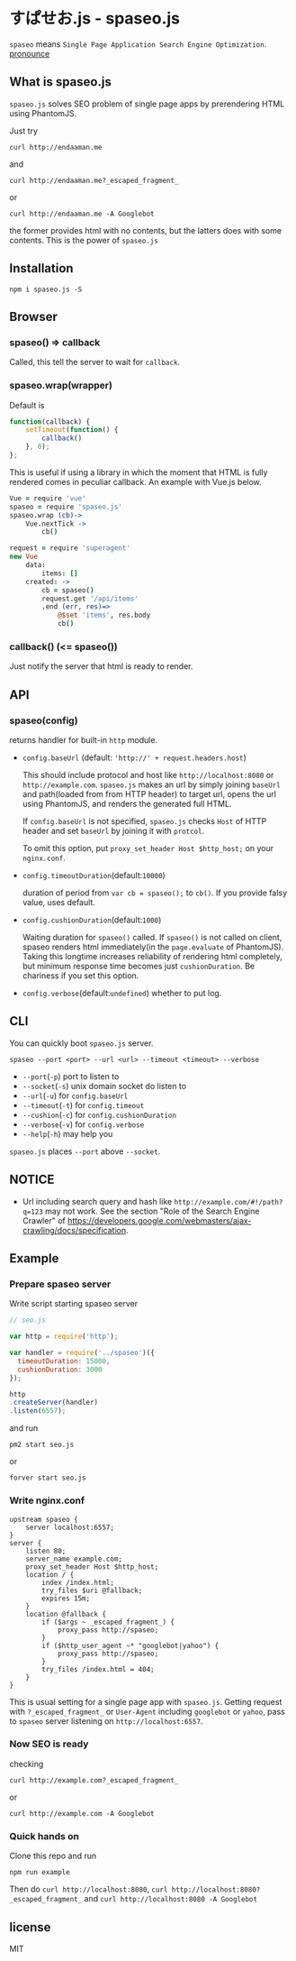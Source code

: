 # すぱせお.js - spaseo.js

`spaseo` means `Single Page Application Search Engine Optimization`.
[pronounce](http://static.endaaman.me/spaseo.mp3)


## What is spaseo.js
`spaseo.js` solves SEO problem of single page apps by prerendering HTML using PhantomJS.

Just try
```
curl http://endaaman.me
```
and
```
curl http://endaaman.me?_escaped_fragment_
```
or
```
curl http://endaaman.me -A Googlebot
```
the former provides html with no contents, but the latters does with some contents. This is the power of `spaseo.js`


## Installation

```
npm i spaseo.js -S
```

## Browser

### spaseo() => callback
Called, this tell the server to wait for `callback`.

### spaseo.wrap(wrapper)
Default is
```js
function(callback) {
    setTimeout(function() {
        callback()
    }, 0);
};
```
This is useful if using a library in which the moment that HTML is fully rendered comes in peculiar callback. An example with Vue.js below.

```coffee
Vue = require 'vue'
spaseo = require 'spaseo.js'
spaseo.wrap (cb)->
    Vue.nextTick ->
        cb()

request = require 'superagent'
new Vue
    data:
        items: []
    created: ->
        cb = spaseo()
        request.get '/api/items'
        .end (err, res)=>
            @$set 'items', res.body
            cb()
```

### callback() (<= spaseo())
Just notify the server that html is ready to render.


## API
### spaseo(config)

returns handler for built-in `http` module.

* `config.baseUrl` (default: `'http://' + request.headers.host`)

  This should include protocol and host like `http://localhost:8080` or `http://example.com`. `spaseo.js` makes an url by simply joining `baseUrl` and path(loaded from from HTTP header) to target url, opens the url using PhantomJS, and renders the generated full HTML.

  If `config.baseUrl` is not specified, `spaseo.js` checks `Host` of HTTP header and set `baseUrl` by joining it with `protcol`.

  To omit this option, put `proxy_set_header Host $http_host;` on your `nginx.conf`.

* `config.timeoutDuration`(default:`10000`)

  duration of period from `var cb = spaseo();` to `cb()`. If you provide falsy value, uses default.


* `config.cushionDuration`(default:`1000`)

  Waiting duration for `spaseo()` called. If `spaseo()` is not called on client, spaseo renders html immediately(in the `page.evaluate` of PhantomJS). Taking this longtime increases reliability of rendering html completely, but minimum response time becomes just `cushionDuration`.
  Be chariness if you set this option.


* `config.verbose`(default:`undefined`) whether to put log.



## CLI
You can quickly boot `spaseo.js` server.

```
spaseo --port <port> --url <url> --timeout <timeout> --verbose
```
* `--port`(`-p`) port to listen to
* `--socket`(`-s`) unix domain socket do listen to
* `--url`(`-u`) for `config.baseUrl`
* `--timeout`(`-t`) for `config.timeout`
* `--cushion`(`-c`) for `config.cushionDuration`
* `--verbose`(`-v`) for `config.verbose`
* `--help`(`-h`) may help you

`spaseo.js` places `--port` above `--socket`.



## NOTICE
* Url including search query and hash like `http://example.com/#!/path?q=123` may not work.
  See the section "Role of the Search Engine Crawler" of
  https://developers.google.com/webmasters/ajax-crawling/docs/specification.

## Example

### Prepare spaseo server
Write script starting spaseo server

```js
// seo.js

var http = require('http');

var handler = require('../spaseo')({
  timeoutDuration: 15000,
  cushionDuration: 3000
});

http
.createServer(handler)
.listen(6557);
```

and run

```
pm2 start seo.js
```
or
```
forver start seo.js
```

### Write nginx.conf
```
upstream spaseo {
    server localhost:6557;
}
server {
    listen 80;
    server_name example.com;
    proxy_set_header Host $http_host;
    location / {
        index /index.html;
        try_files $uri @fallback;
        expires 15m;
    }
    location @fallback {
        if ($args ~ _escaped_fragment_) {
            proxy_pass http://spaseo;
        }
        if ($http_user_agent ~* "googlebot|yahoo") {
            proxy_pass http://spaseo;
        }
        try_files /index.html = 404;
    }
}
```

This is usual setting for a single page app with `spaseo.js`. Getting request with `?_escaped_fragment_` or `User-Agent` including `googlebot` or `yahoo`, pass to `spaseo` server listening on `http://localhost:6557`.


### Now SEO is ready
checking
```
curl http://example.com?_escaped_fragment_
```
or
```
curl http://example.com -A Googlebot
```

### Quick hands on
Clone this repo and run
```
npm run example
```
Then do `curl http://localhost:8080`, `curl http://localhost:8080?_escaped_fragment_` and `curl http://localhost:8080 -A Googlebot`

## license
MIT
